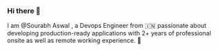 ### Hi there 👋

I am @Sourabh Aswal , a Devops Engineer from 🇮🇳   passionate about developing production-ready applications with 2+ years of professional onsite as well as remote working experience. 🎯

<!--
**SourabhAswal/SourabhAswal** is a ✨ _special_ ✨ repository because its `README.md` (this file) appears on your GitHub profile.

Here are some ideas to get you started:

- 🔭 I’m currently working on ...
- 🌱 I’m currently learning ...
- 👯 I’m looking to collaborate on ...
- 🤔 I’m looking for help with ...
- 💬 Ask me about ...
- 📫 How to reach me: ...
- 😄 Pronouns: ...
- ⚡ Fun fact: ...
-->
